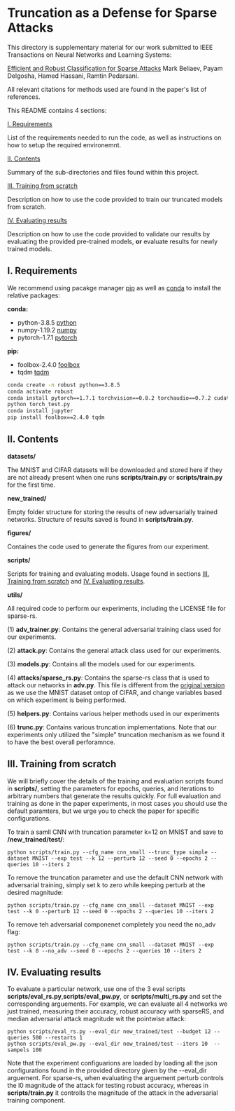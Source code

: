 # Truncation as a Defense for Sparse Attacks
This directory is supplementary material for our work submitted to IEEE Transactions on Neural Networks and Learning Systems:

[Efficient and Robust Classification for Sparse Attacks](google.com) Mark Beliaev, Payam Delgosha, Hamed Hassani, Ramtin Pedarsani.

All relevant citations for methods used are found in the paper's list of references.

This README contains 4 sections:

[I. Requirements](#i.-requirements)

List of the requirements needed to run the code, as well as instructions on how to setup the required environemnt.

[II. Contents](#ii.-contents)

Summary of the sub-directories and files found within this project.

[III. Training from scratch](#iii.-training-from-scratch)

Description on how to use the code provided to train our truncated models from scratch.

[IV. Evaluating results](#iv.-evaluating-results)

Description on how to use the code provided to validate our results by evaluating the provided pre-trained models, **or** evaluate results for newly trained models.

## I. Requirements
We recommend using pacakge manager [pip](https://pip.pypa.io/en/stable/) as well as 
[conda](https://www.anaconda.com/products/individual) to install the relative packages:

**conda:**
- python-3.8.5 [python](https://www.python.org/downloads/release/python-385/)
- numpy-1.19.2 [numpy](https://numpy.org/devdocs/release/1.19.2-notes.html)
- pytorch-1.7.1 [pytorch](https://pytorch.org/)

**pip:**
- foolbox-2.4.0 [foolbox](https://foolbox.readthedocs.io/en/v2.4.0/)
- tqdm [tqdm](https://tqdm.github.io/)

```bash
conda create -n robust python==3.8.5
conda activate robust
conda install pytorch==1.7.1 torchvision==0.8.2 torchaudio==0.7.2 cudatoolkit=11.0 -c pytorch
python torch_test.py
conda install jupyter
pip install foolbox==2.4.0 tqdm
```

## II. Contents

**datasets/**

The MNIST and CIFAR datasets will be downloaded and stored here if they are not already present when one runs **scripts/train.py** or **scripts/train.py** for the first time. 

**new_trained/**

Empty folder structure for storing the results of new adversarially trained networks. Structure of results saved is found in **scripts/train.py**. 

**figures/**

Containes the code used to generate the figures from our experiment.

**scripts/**

Scripts for training and evaluating models. Usage found in sections [III. Training from scratch](#iii.-training-from-scratch) and [IV. Evaluating results](#iv.-evaluating-results).

**utils/**

All required code to perform our experiments, including the LICENSE file for sparse-rs.

(1) **adv_trainer.py**: Contains the general adversarial training class used for our experiments.  

(2) **attack.py**: Contains the general attack class used for our experiments.  

(3) **models.py**: Contains all the models used for our experiments.

(4) **attacks/sparse_rs.py**: Contains the sparse-rs class that is used to attack our networks in **adv.py**. This file is different from the [original version](https://github.com/fra31/sparse-rs/blob/master/rs_attacks.py) as we use the MNIST dataset ontop of CIFAR, and change variables based on which experiment is being performed. 

(5) **helpers.py**: Contains various helper methods used in our experiments 

(6) **trunc.py**: Contains various truncation implementations. Note that our experiments only utilized the "simple" truncation mechanism as we found it to have the best overall perforamnce. 

## III. Training from scratch

We will briefly cover the details of the training and evaluation scripts found in **scripts/**, setting the parameters for epochs, queries, and iterations to arbitrary numbers that generate the results quickly. For full evaluation and training as done in the paper experiments, in most cases you should use the default paramters, but we urge you to check the paper for specific configurations.

To train a samll CNN with truncation parameter k=12 on MNIST and save to **/new_trained/test/**:

```console
python scripts/train.py --cfg_name cnn_small --trunc_type simple --dataset MNIST --exp test --k 12 --perturb 12 --seed 0 --epochs 2 --queries 10 --iters 2 
```

To remove the truncation parameter and use the default CNN network with adversarial training, simply set k to zero while keeping perturb at the desired magnitude:

```console
python scripts/train.py --cfg_name cnn_small --dataset MNIST --exp test --k 0 --perturb 12 --seed 0 --epochs 2 --queries 10 --iters 2 
```

To remove teh adversarial componenet completely you need the no_adv flag:

```console
python scripts/train.py --cfg_name cnn_small --dataset MNIST --exp test --k 0 --no_adv --seed 0 --epochs 2 --queries 10 --iters 2 
```

## IV. Evaluating results

To evaluate a particular network, use one of the 3 eval scripts **scripts/eval_rs.py**,**scripts/eval_pw.py**, or **scripts/multi_rs.py** and set the corresponding arguements. For example, we can evaluate all 4 networks we just trained, measuring their accuracy, robust accuracy with sparseRS, and median adversarial attack magnitude wit the pointwise attack:

```console
python scripts/eval_rs.py --eval_dir new_trained/test --budget 12 --queries 500 --restarts 1 
python scripts/eval_pw.py --eval_dir new_trained/test --iters 10  --sampels 100 

```

Note that the experiment configuarions are loaded by loading all the json configurations found in the provided directory given by the --eval_dir arguement. For sparse-rs, when evaluating the arguement perturb controls the l0 magnitude of the attack for testing robust accuracy, whereas in **scripts/train.py** it controlls the magnitude of the attack in the adversarial training component. 
